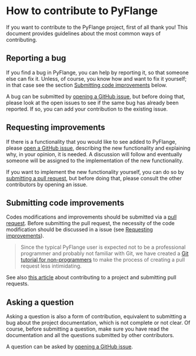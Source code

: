 How to contribute to PyFlange
================================================================================

If you want to contribute to the PyFlange project, first of all thank you! 
This document provides guidelines about the most common ways of contributing.



Reporting a bug
--------------------------------------------------------------------------------
If you find a bug in PyFlange, you can help by reporting it, so that someone
else can fix it. Unless, of course, you know how and want to fix it yourself;
in that case see the section [Submitting code improvements](#submitting-code-improvements)
below.

A bug can be submitted by [opening a GitHub issue](https://docs.github.com/en/issues), 
but before doing that, please look at the open issues to see if the same
bug has already been reported. If so, you can add your contribution to the
existing issue.



Requesting improvements
--------------------------------------------------------------------------------

If there is a functionality that you would like to see added to PyFlange,
please [open a GitHub issue](https://docs.github.com/en/issues), describing
the new functionality and explaining why, in your opinion, it is needed. A
discussion will follow and eventually someone will be assigned to the 
implementation of the new functionality.

If you want to implement the new functionality yourself, you can do so by
[submitting a pull request](#submitting-code-improvements), but before
doing that, please consult the other contributors by opening an issue.



Submitting code improvements
--------------------------------------------------------------------------------

Codes modifications and improvements should be submitted via a 
[pull request](https://docs.github.com/en/pull-requests). Before submitting the
pull request, the necessity of the code modification should be discussed in
a issue (see [Requesting improvements](#requesting-improvements)).

> Since the typical PyFlange user  is expected not to be a professional
> programmer and probably not familiar with Git, we have created a
> [Git tutorial for non-programmers](https://kcibv.github.io/git-tutorial/) 
> to make the process of creating a pull request less intimidating.

See also [this article](https://docs.github.com/en/get-started/exploring-projects-on-github/contributing-to-a-project) about contributing to a project and submitting pull requests.



Asking a question
--------------------------------------------------------------------------------
Asking a question is also a form of contribution, equivalent to submitting a
bug about the project documentation, which is not complete or not clear. Of
course, before submitting a question, make sure you have read the documentation
and all the questions submitted by other contributors.

A question can be asked by [opening a GitHub issue](https://docs.github.com/en/issues).
